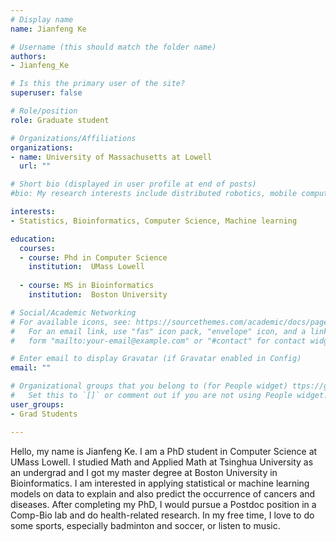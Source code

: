 ```yaml
---
# Display name
name: Jianfeng Ke

# Username (this should match the folder name)
authors:
- Jianfeng_Ke

# Is this the primary user of the site?
superuser: false

# Role/position
role: Graduate student

# Organizations/Affiliations
organizations:
- name: University of Massachusetts at Lowell
  url: ""

# Short bio (displayed in user profile at end of posts)
#bio: My research interests include distributed robotics, mobile computing and programmable matter.

interests:
- Statistics, Bioinformatics, Computer Science, Machine learning

education:
  courses:
  - course: Phd in Computer Science 
    institution:  UMass Lowell
    
  - course: MS in Bioinformatics
    institution:  Boston University

# Social/Academic Networking
# For available icons, see: https://sourcethemes.com/academic/docs/page-builder/#icons
#   For an email link, use "fas" icon pack, "envelope" icon, and a link in the
#   form "mailto:your-email@example.com" or "#contact" for contact widget.

# Enter email to display Gravatar (if Gravatar enabled in Config)
email: ""

# Organizational groups that you belong to (for People widget) ttps://github.com/rdmelamed/rdmelamed.github.io.git
#   Set this to `[]` or comment out if you are not using People widget.
user_groups:
- Grad Students

---
```

Hello, my name is Jianfeng Ke. I am a PhD student in Computer Science at UMass Lowell. I studied Math and Applied Math at Tsinghua University as an undergrad and I got my master degree at Boston University in Bioinformatics. I am interested in applying statistical or machine learning models on data to explain and also predict the occurrence of cancers and diseases. After completing my PhD, I would pursue a Postdoc position in a Comp-Bio lab and do health-related research. In my free time, I love to do some sports, especially badminton and soccer, or listen to music.

